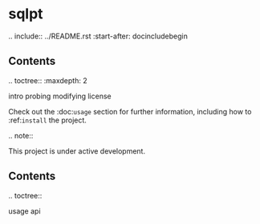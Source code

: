 sqlpt
=====

.. include:: ../README.rst
   :start-after: docincludebegin

Contents
--------

.. toctree::
   :maxdepth: 2

   intro
   probing
   modifying
   license

Check out the :doc:`usage` section for further information, including
how to :ref:`install` the project.

.. note::

   This project is under active development.

Contents
--------

.. toctree::

   usage
   api